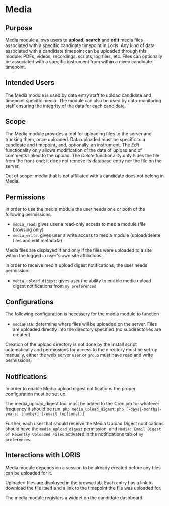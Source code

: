 # Media

## Purpose

Media module allows users to **upload**, **search** and **edit** media files 
associated with a specific candidate timepoint in Loris. Any kind of data 
associated with a candidate timepoint can be uploaded through this module: 
PDFs, videos, recordings, scripts, log files, etc. Files can optionally be 
associated with a specific instrument from within a given candidate timepoint.

## Intended Users

The Media module is used by data entry staff to upload candidate and timepoint 
specific media. The module can also be used by data-monitoring staff ensuring the 
integrity of the data for each candidate.

## Scope

The Media module provides a tool for uploading files to the server and tracking 
them, once uploaded. Data uploaded must be specific to a candidate and timepoint, 
and, optionally, an instrument. The *Edit* functionality only allows modification of 
the date of upload and of comments linked to the upload. The *Delete* functionality 
only hides the file from the front-end; it does not remove its database entry nor 
the file on the server.

Out of scope: media that is not affiliated with a candidate does not belong in Media.

## Permissions

In order to use the media module the user needs one or both of the following 
permissions:

- `media_read`: gives user a read-only access to media module 
(file browsing only)
- `media_write`: gives user a write access to media module 
(upload/delete files and edit metadata)

Media files are displayed if and only if the files were uploaded to a site within 
the logged in user's own site affiliations.

In order to receive media upload digest notifications, the user needs permission:

- `media_upload_digest`: gives user the ability to enable media upload digest notifications
from `my preferences`

## Configurations

The following configuration is necessary for the media module to function

- `mediaPath`: determine where files will be uploaded on the server. Files are 
uploaded directly into the directory specified (no subdirectories are created). 

Creation of the upload directory is not done by the install script automatically and 
permissions for access to the directory must be set-up manually, either the web 
server `user` or `group` must have read and write permissions.

## Notifications

In order to enable Media upload digest notifications the proper configuration must be set up.

The media_upload_digest tool must be added to the Cron job for whatever frequency it should be run.
`php media_upload_digest.php [-days|-months|-years] [number] [-email (optional)]`

Further, each user that should receive the Media Upload Digest notifications should have the `media_upload_digest`
permission, and `Media: Email Digest of Recently Uploaded Files` activated in the notifications tab of `my preferences`.

## Interactions with LORIS

Media module depends on a session to be already created before any files can be 
uploaded for it.

Uploaded files are displayed in the browse tab. Each entry has a link to download 
the file itself and a link to the timepoint the file was uploaded for.

The media module registers a widget on the candidate dashboard.
